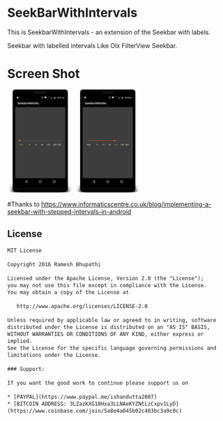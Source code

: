 
# SeekBarWithIntervals
This is SeekbarWithIntervals - an extension of the Seekbar with labels.

Seekbar with labelled intervals  Like Olx FilterView Seekbar.
 
# Screen Shot
<img src="first.png" width="30%"/> <img src="second.png" width="30%"/> 

#Thanks to
https://www.informaticscentre.co.uk/blog/implementing-a-seekbar-with-stepped-intervals-in-android

## License
```
MIT License

Copyright 2016 Ramesh Bhupathi

Licensed under the Apache License, Version 2.0 (the "License");
you may not use this file except in compliance with the License.
You may obtain a copy of the License at

   http://www.apache.org/licenses/LICENSE-2.0

Unless required by applicable law or agreed to in writing, software
distributed under the License is distributed on an "AS IS" BASIS,
WITHOUT WARRANTIES OR CONDITIONS OF ANY KIND, either express or implied.
See the License for the specific language governing permissions and
limitations under the License.

### Support:

If you want the good work to continue please support us on

* [PAYPAL](https://www.paypal.me/ishandutta2007)
* [BITCOIN ADDRESS: 3LZazKXG18Hxa3LLNAeKYZNtLzCxpv1LyD](https://www.coinbase.com/join/5a8e4a045b02c403bc3a9c0c)
